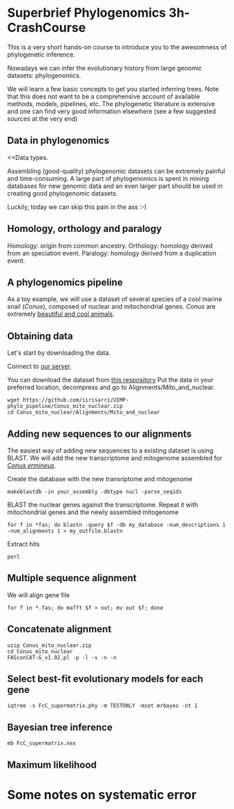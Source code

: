 # Superbrief Phylogenomics 3h-CrashCourse

This is a very short hands-on course to introduce you to the awesomness of phylogenetic inference.

Nowadays we can infer the evolutionary history from large genomic datasets: phylogenomics.

We will learn a few basic concepts to get you started inferring trees. Note that this does not want to be a comprehensive account of available methods, models, pipelines, etc. The phylogenetic literature is extensive and one can find very good information elsewhere (see a few suggested sources at the very end)

## Data in phylogenomics

<<Data types.

Assembling (good-quality) phylogenomic datasets can be extremely painful and time-consuming. A large part of phylogenomics is spent in mining databases for new genomic data and an even larger part should be used in creating good phylogenomic datasets.

Luckily, today we can skip this pain in the ass :-)

## Homology, orthology and paralogy

Homology: origin from common ancestry.
Orthology: homology derived from an speciation event.
Paralogy: homology derived from a duplication event.

## A phylogenomics pipeline

As a toy example, we will use a dataset of several species of a cool marine snail (*Conus*), composed of nuclear and mitochondrial genes.
*Conus* are extremely [beautiful and cool animals](https://www.youtube.com/watch?v=zcBmMPJrrKk).


## Obtaining data

Let's start by downloading the data.

Connect to [our server](https://datasciencehub.ifca.es/).

You can download the dataset from [this respository](https://github.com/iirisarri/UIMP-phylo_pipeline/Conus_mito_nuclear.zip)
Put the data in your preferred location, decompress and go to Alignments/Mito_and_nuclear.

```
wget https://github.com/iirisarri/UIMP-phylo_pipeline/Conus_mito_nuclear.zip
cd Conus_mito_nuclear/Alignments/Mito_and_nuclear
```

## Adding new sequences to our alignments

The easiest way of adding new sequences to a existing dataset is using BLAST. We will add the new transcriptome and mitogenome assembled for [*Conus ermineus*](https://en.wikipedia.org/wiki/Conus_ermineus).

Create the database with the new transriptome and mitogenome
```
makeblastdb -in your_assembly -dbtype nucl -parse_seqids
```
BLAST the nuclear genes against the transcriptome. Repeat it with mitochondrial genes and the newly assembled mitogenome
```
for f in *fas; do blastn -query $f -db my_database -num_descriptions 1 -num_alignments 1 > my_outfile.blastn
```
Extract hits
```
perl
```

## Multiple sequence alignment

We will align gene file

```
for f in *.fas; do mafft $f > out; mv out $f; done
```

## Concatenate alignment

```
uzip Conus_mito_nuclear.zip
cd Conus_mito_nuclear
FASconCAT-G_v1.02.pl -p -l -s -n -n
```

## Select best-fit evolutionary models for each gene
```
iqtree -s FcC_supermatrix.phy -m TESTONLY -mset mrbayes -nt 1
```

## Bayesian tree inference

```
mb FcC_supermatrix.nex
```

## Maximum likelihood



# Some notes on systematic error

